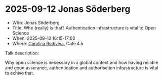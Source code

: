 # 2025-09-12 Jonas Söderberg

- Who: Jonas Söderberg
- Title: Who (really) is that? Authentication infrastructure is vital to Open Science
- When: 2025-09-12 16:15-17:00
- Where: [Carolina Rediviva](https://link.mazemap.com/90ZtnxI3), Cafe 4.5

Talk description:

Why open science is necessary in a global context
and how having reliable and good assurance,
authentication and authorisation infrastructure is vital to achive that.
